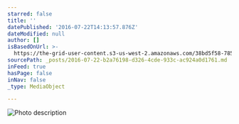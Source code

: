 ```yaml
---
starred: false
title: ''
datePublished: '2016-07-22T14:13:57.876Z'
dateModified: null
author: []
isBasedOnUrl: >-
  https://the-grid-user-content.s3-us-west-2.amazonaws.com/38bd5f58-785a-49ba-8ca0-fe53f09743fd.jpg
sourcePath: _posts/2016-07-22-b2a76198-d326-4cde-933c-ac924a0d1761.md
inFeed: true
hasPage: false
inNav: false
_type: MediaObject

---
```

![Photo description ](https://the-grid-user-content.s3-us-west-2.amazonaws.com/38bd5f58-785a-49ba-8ca0-fe53f09743fd.jpg)